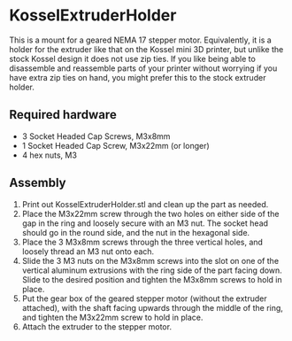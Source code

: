 # KosselExtruderHolder
This is a mount for a geared NEMA 17 stepper motor.  Equivalently,
it is a holder for the extruder like that on the Kossel mini 3D
printer, but unlike the stock Kossel design it does not use zip ties.
If you like being able to disassemble and reassemble parts of your printer
without worrying if you have extra zip ties on hand, you might prefer this
to the stock extruder holder.

## Required hardware
 - 3 Socket Headed Cap Screws, M3x8mm
 - 1 Socket Headed Cap Screw, M3x22mm (or longer)
 - 4 hex nuts, M3

## Assembly
 1. Print out KosselExtruderHolder.stl and clean up the part as needed.
 2. Place the M3x22mm screw through the two holes on either side of the gap
    in the ring and loosely secure with an M3 nut.  The socket head should
    go in the round side, and the nut in the hexagonal side.
 3. Place the 3 M3x8mm screws through the three vertical holes, and loosely
    thread an M3 nut onto each.
 4. Slide the 3 M3 nuts on the M3x8mm screws into the slot on one of the
    vertical aluminum extrusions with the ring side of the part facing down.
    Slide to the desired position and tighten the M3x8mm screws to hold in
    place.
 5. Put the gear box of the geared stepper motor (without the extruder
    attached), with the shaft facing upwards through the middle of the ring,
    and tighten the M3x22mm screw to hold in place.
 6. Attach the extruder to the stepper motor.
